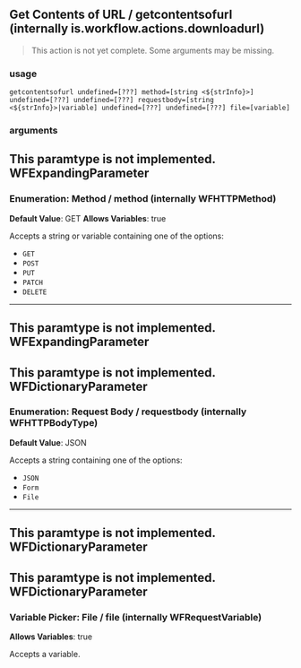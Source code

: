 
## Get Contents of URL / getcontentsofurl (internally is.workflow.actions.downloadurl)

> This action is not yet complete. Some arguments may be missing.


### usage
`getcontentsofurl undefined=[???] method=[string <${strInfo}>] undefined=[???] undefined=[???] requestbody=[string <${strInfo}>|variable] undefined=[???] undefined=[???] file=[variable]`

### arguments
This paramtype is not implemented. WFExpandingParameter
---
### Enumeration: Method / method (internally WFHTTPMethod)
**Default Value**: GET
**Allows Variables**: true


Accepts a string 
or variable
containing one of the options:

- `GET`
- `POST`
- `PUT`
- `PATCH`
- `DELETE`
---
This paramtype is not implemented. WFExpandingParameter
---
This paramtype is not implemented. WFDictionaryParameter
---
### Enumeration: Request Body / requestbody (internally WFHTTPBodyType)
**Default Value**: JSON


Accepts a string 
containing one of the options:

- `JSON`
- `Form`
- `File`
---
This paramtype is not implemented. WFDictionaryParameter
---
This paramtype is not implemented. WFDictionaryParameter
---
### Variable Picker: File / file (internally WFRequestVariable)
**Allows Variables**: true


Accepts a variable.
